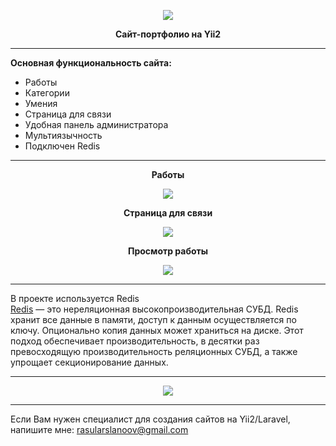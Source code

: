 <p align="center">
  <img src="https://i.ibb.co/HFWYtmz/yii2-800x400.jpg">
</p>

<p align="center">
  <b>Сайт-портфолио на Yii2</b>
</p>

<hr>

<p>
  <b>Основная функциональность сайта:</b>
  <ul>
    <li>Работы</li>
    <li>Категории</li>
    <li>Умения</li>
    <li>Страница для связи</li>
    <li>Удобная панель администратора</li>
    <li>Мультиязычность</li>
    <li>Подключен Redis</li>
  </ul>
</p>

<hr>

<p align="center"><b>Работы</b></p>
<p align="center">
  <img src="https://i.ibb.co/zXhwdwn/portfolio-works.png">
</p>

<p align="center"><b>Страница для связи</b></p>
<p align="center">
  <img src="https://i.ibb.co/Dt36xDV/portfolio-contact.png">
</p>

<p align="center"><b>Просмотр работы</b></p>
<p align="center">
  <img src="https://i.ibb.co/mBhXQz4/portfolio-single.png">
</p>

<hr>

<p>
    В проекте используется Redis <br>
    <a href="https://ru.wikipedia.org/wiki/Redis">Redis</a> — это нереляционная высокопроизводительная СУБД. Redis хранит все данные в памяти, доступ к данным осуществляется по ключу. Опционально копия данных может храниться на диске. Этот подход обеспечивает производительность, в десятки раз превосходящую производительность реляционных СУБД, а также упрощает секционирование данных.
</p>

<hr>

<p align="center">
    <img src="https://i.ibb.co/k69C9w3/redis-database-intervista-sanfilippo-1.png">
</p>

<hr>

<p>
    Если Вам нужен специалист для создания сайтов на Yii2/Laravel, напишите мне:
    <a href="mailto:rasularslanoov@gmail.com">rasularslanoov@gmail.com</a>
</p>
